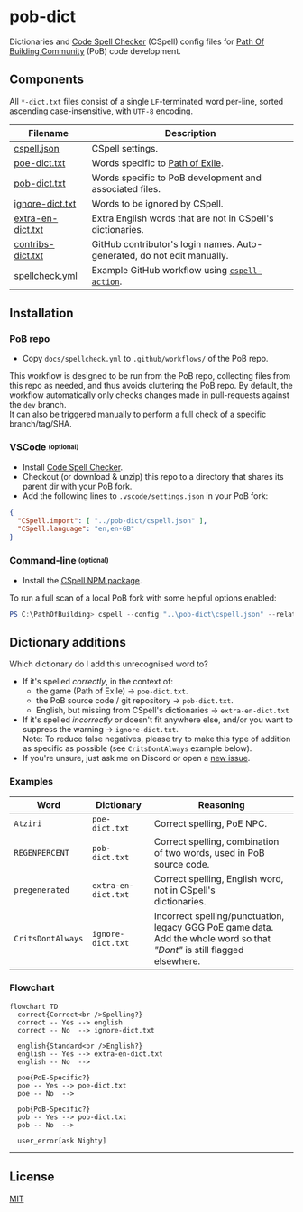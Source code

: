 # pob-dict

Dictionaries and [Code Spell Checker](https://cspell.org/) (CSpell) config files for [Path Of Building Community](https://github.com/PathOfBuildingCommunity/PathOfBuilding) (PoB) code development. 

## Components
All `*-dict.txt` files consist of a single `LF`-terminated word per-line, sorted ascending case-insensitive, with `UTF-8` encoding. 

| Filename                       | Description
| ------------------------------ | -----------
| [cspell.json](cspell.json)   | CSpell settings.
| [poe-dict.txt](poe-dict.txt) | Words specific to [Path of Exile](https://www.pathofexile.com/).
| [pob-dict.txt](pob-dict.txt) | Words specific to PoB development and associated files.
| [ignore-dict.txt](ignore-dict.txt) | Words to be ignored by CSpell.
| [extra-en-dict.txt](extra-en-dict.txt) | Extra English words that are not in CSpell's dictionaries.
| [contribs-dict.txt](contribs-dict.txt) | GitHub contributor's login names.  Auto-generated, do not edit manually.
| [spellcheck.yml](docs/spellcheck.yml) | Example GitHub workflow using [`cspell-action`](https://github.com/streetsidesoftware/cspell-action).


## Installation

### PoB repo
* Copy `docs/spellcheck.yml` to `.github/workflows/` of the PoB repo.

This workflow is designed to be run from the PoB repo, collecting files from this repo as needed, and thus
avoids cluttering the PoB repo.  By default, the workflow automatically only checks changes made in pull-requests against the `dev` branch.  
It can also be triggered manually to perform a full check of a specific branch/tag/SHA.


### VSCode <sup><sub>(optional)</sub></sup>
* Install [Code Spell Checker](https://marketplace.visualstudio.com/items?itemName=streetsidesoftware.code-spell-checker).
* Checkout (or download & unzip) this repo to a directory that shares its parent dir with your PoB fork.
* Add the following lines to `.vscode/settings.json` in your PoB fork:
```json
{
  "CSpell.import": [ "../pob-dict/cspell.json" ],
  "CSpell.language": "en,en-GB"
}
```


### Command-line <sup><sub>(optional)</sub></sup>
* Install the [CSpell NPM package](https://www.npmjs.com/package/cspell).

To run a full scan of a local PoB fork with some helpful options enabled:
```powershell
PS C:\PathOfBuilding> cspell --config "..\pob-dict\cspell.json" --relative --show-context --no-progress "**"
```

## Dictionary additions
Which dictionary do I add this unrecognised word to?
* If it's spelled *correctly*, in the context of:
  * the game (Path of Exile) -> `poe-dict.txt`.
  * the PoB source code / git repository -> `pob-dict.txt`.
  * English, but missing from CSpell's dictionaries -> `extra-en-dict.txt`
* If it's spelled *incorrectly* or doesn't fit anywhere else, and/or you want to suppress the warning -> `ignore-dict.txt`.  
Note:  To reduce false negatives, please try to make this type of addition as specific as possible (see `CritsDontAlways` example below).
* If you're unsure, just ask me on Discord or open a [new issue](https://github.com/Nightblade/pob-dict/issues/new/choose).

### Examples
| Word              | Dictionary          | Reasoning
|-------------------|---------------------|------------------------------
| `Atziri`          | `poe-dict.txt`      | Correct spelling, PoE NPC.
| `REGENPERCENT`    | `pob-dict.txt`      | Correct spelling, combination of two words, used in PoB source code.
| `pregenerated`    | `extra-en-dict.txt` | Correct spelling, English word, not in CSpell's<br /> dictionaries.
| `CritsDontAlways` | `ignore-dict.txt`   | Incorrect spelling/punctuation, legacy GGG PoE game data.<br />Add the whole word so that *"Dont"* is still flagged elsewhere.

### Flowchart
```mermaid
flowchart TD
  correct{Correct<br />Spelling?}
  correct -- Yes --> english
  correct -- No  --> ignore-dict.txt

  english{Standard<br />English?}
  english -- Yes --> extra-en-dict.txt
  english -- No  -->

  poe{PoE-Specific?}
  poe -- Yes --> poe-dict.txt
  poe -- No  -->

  pob{PoB-Specific?}
  pob -- Yes --> pob-dict.txt
  pob -- No  --> 

  user_error[ask Nighty]
```
---

## License

[MIT](https://opensource.org/licenses/MIT)
